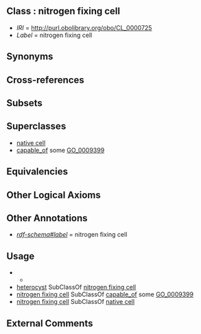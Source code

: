 
## Class : nitrogen fixing cell

 * *IRI* = http://purl.obolibrary.org/obo/CL_0000725
 * *Label* = nitrogen fixing cell

## Synonyms


## Cross-references


## Subsets


## Superclasses

 * [native cell](../../CL/03/CL_0000003.md)
 * [capable_of](../../RO/15/RO_0002215.md) some [GO_0009399](../../GO/99/GO_0009399.md)

## Equivalencies


## Other Logical Axioms


## Other Annotations

 * *[rdf-schema#label](../../el/rdf-schema#label.md)* = nitrogen fixing cell

## Usage

 * -
 * [heterocyst](../../CL/24/CL_0000724.md) SubClassOf [nitrogen fixing cell](../../CL/25/CL_0000725.md)
 * [nitrogen fixing cell](../../CL/25/CL_0000725.md) SubClassOf [capable_of](../../RO/15/RO_0002215.md) some [GO_0009399](../../GO/99/GO_0009399.md)
 * [nitrogen fixing cell](../../CL/25/CL_0000725.md) SubClassOf [native cell](../../CL/03/CL_0000003.md)

## External Comments

